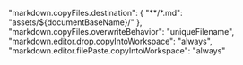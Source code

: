   "markdown.copyFiles.destination": {
    "**/*.md": "assets/${documentBaseName}/"
  },
  "markdown.copyFiles.overwriteBehavior": "uniqueFilename",
  "markdown.editor.drop.copyIntoWorkspace": "always",
  "markdown.editor.filePaste.copyIntoWorkspace": "always"
